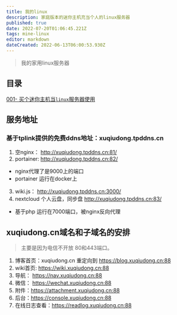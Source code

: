 ```yaml
---
title: 我的linux
description: 家庭版本的迷你主机充当个人的linux服务器
published: true
date: 2022-07-20T01:06:45.221Z
tags: mine-linux
editor: markdown
dateCreated: 2022-06-13T06:00:53.930Z
---
```


> 我的家用linux服务器

## 目录

[001- 买个迷你主机当`linux`服务器使用](/mine-linux/001)

## 服务地址

### 基于tplink提供的免费ddns地址：xuqiudong.tpddns.cn

1. 空nginx：  http://xuqiudong.tpddns.cn:81/
2. portainer: http://xuqiudong.tpddns.cn:82/  
  - nginx代理了是9000上的端口
  - portainer 运行在docker上
3. wiki.js：   http://xuqiudong.tpddns.cn:3000/  
4. nextcloud 个人云盘，同步盘 http://xuqiudong.tpddns.cn:83/  
 - 基于php 运行在7000端口，被nginx反向代理 
 

## xuqiudong.cn域名和子域名的安排
> 主要是因为电信不开放 80和443端口。
1. 博客首页：xuqiudong.cn 重定向到 https://blog.xuqiudong.cn:88
2. wiki首页: https://wiki.xuqiudong.cn:88
3. 导航： https://nav.xuqiudong.cn:88
4. 微信： https://wechat.xuqiudong.cn:88
5. 附件：https://attachment.xuqiudong.cn:88
6. 后台：https://console.xuqiudong.cn:88
7. 在线日志查看：https://readlog.xuqiudong.cn:88